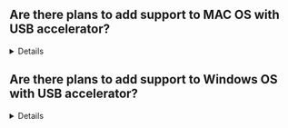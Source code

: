 ## Are there plans to add support to MAC OS with USB accelerator?
<details>
No, we have no plans to add support to MAC OS. 

If your project does not depends on gstramer pipleline please check this [link](https://github.com/google-coral/project-bodypix/issues/22#issuecomment-933920712) to get the posenet_decoder.dylib and make the code changes accordingly to make it work with MAC OS. 

 We would update this query if we are working on adding support to MAC OS.
</details>

## Are there plans to add support to Windows OS with USB accelerator?
<details>
No, we don't have any plans to add support to Windows. We would update this query if we are working on adding support to Windows.
</details>
